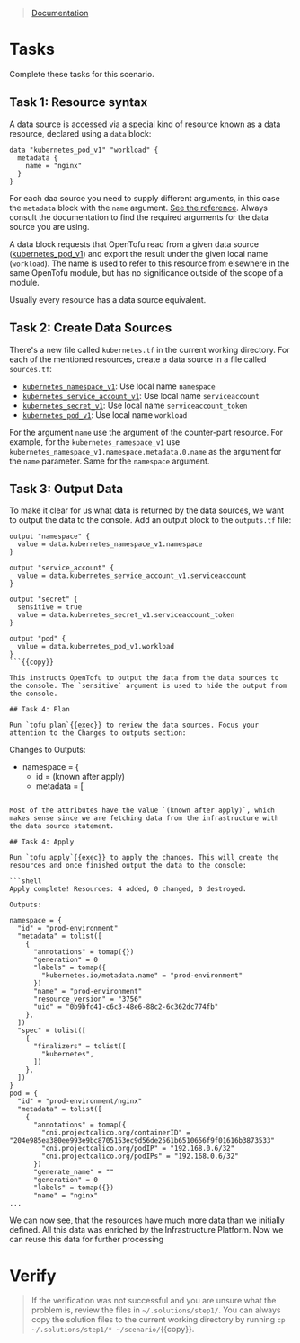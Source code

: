 > [Documentation](https://opentofu.org/docs/language/data-sources/#using-data-sources)

# Tasks

Complete these tasks for this scenario. 

## Task 1: Resource syntax

A data source is accessed via a special kind of resource known as a data resource, declared using a `data` block:

```hcl
data "kubernetes_pod_v1" "workload" {
  metadata {
    name = "nginx"
  }
}
```

For each daa source you need to supply different arguments, in this case the `metadata` block with the `name` argument. [See the reference](https://registry.terraform.io/providers/hashicorp/kubernetes/latest/docs/data-sources/pod_v1#argument-reference). Always consult the documentation to find the required arguments for the data source you are using.

A data block requests that OpenTofu read from a given data source ([kubernetes_pod_v1](https://registry.terraform.io/providers/hashicorp/kubernetes/latest/docs/data-sources/pod_v1)) and export the result under the given local name (`workload`). The name is used to refer to this resource from elsewhere in the same OpenTofu module, but has no significance outside of the scope of a module.

Usually every resource has a data source equivalent.

## Task 2: Create Data Sources

There's a new file called `kubernetes.tf` in the current working directory. For each of the mentioned resources, create a data source in a file called `sources.tf`:

* [`kubernetes_namespace_v1`](https://registry.terraform.io/providers/hashicorp/kubernetes/latest/docs/data-sources/namespace_v1): Use local name `namespace`
* [`kubernetes_service_account_v1`](https://registry.terraform.io/providers/hashicorp/kubernetes/latest/docs/data-sources/service_account_v1): Use local name `serviceaccount`
* [`kubernetes_secret_v1`](https://registry.terraform.io/providers/hashicorp/kubernetes/latest/docs/data-sources/secret_v1): Use local name `serviceaccount_token`
* [`kubernetes_pod_v1`](https://registry.terraform.io/providers/hashicorp/kubernetes/latest/docs/data-sources/pod_v1): Use local name `workload`


For the argument `name` use the argument of the counter-part resource. For example, for the `kubernetes_namespace_v1` use `kubernetes_namespace_v1.namespace.metadata.0.name` as the argument for the `name` parameter. Same for the `namespace` argument.


## Task 3: Output Data

To make it clear for us what data is returned by the data sources, we want to output the data to the console. Add an output block to the `outputs.tf` file:

```hcl
output "namespace" {
  value = data.kubernetes_namespace_v1.namespace
}

output "service_account" {
  value = data.kubernetes_service_account_v1.serviceaccount
}

output "secret" {
  sensitive = true
  value = data.kubernetes_secret_v1.serviceaccount_token
}

output "pod" {
  value = data.kubernetes_pod_v1.workload
}
```{{copy}}

This instructs OpenTofu to output the data from the data sources to the console. The `sensitive` argument is used to hide the output from the console.

## Task 4: Plan

Run `tofu plan`{{exec}} to review the data sources. Focus your attention to the Changes to outputs section:

```
Changes to Outputs:
  + namespace       = {
      + id       = (known after apply)
      + metadata = [
```

Most of the attributes have the value `(known after apply)`, which makes sense since we are fetching data from the infrastructure with the data source statement.

## Task 4: Apply

Run `tofu apply`{{exec}} to apply the changes. This will create the resources and once finished output the data to the console:

```shell
Apply complete! Resources: 4 added, 0 changed, 0 destroyed.

Outputs:

namespace = {
  "id" = "prod-environment"
  "metadata" = tolist([
    {
      "annotations" = tomap({})
      "generation" = 0
      "labels" = tomap({
        "kubernetes.io/metadata.name" = "prod-environment"
      })
      "name" = "prod-environment"
      "resource_version" = "3756"
      "uid" = "0b9bfd41-c6c3-48e6-88c2-6c362dc774fb"
    },
  ])
  "spec" = tolist([
    {
      "finalizers" = tolist([
        "kubernetes",
      ])
    },
  ])
}
pod = {
  "id" = "prod-environment/nginx"
  "metadata" = tolist([
    {
      "annotations" = tomap({
        "cni.projectcalico.org/containerID" = "204e985ea380ee993e9bc8705153ec9d56de2561b6510656f9f01616b3873533"
        "cni.projectcalico.org/podIP" = "192.168.0.6/32"
        "cni.projectcalico.org/podIPs" = "192.168.0.6/32"
      })
      "generate_name" = ""
      "generation" = 0
      "labels" = tomap({})
      "name" = "nginx"
...
```

We can now see, that the resources have much more data than we initially defined. All this data was enriched by the Infrastructure Platform. Now we can reuse this data for further processing

# Verify

> If the verification was not successful and you are unsure what the problem is, review the files in `~/.solutions/step1/`. You can always copy the solution files to the current working directory by running `cp ~/.solutions/step1/* ~/scenario/`{{copy}}.

